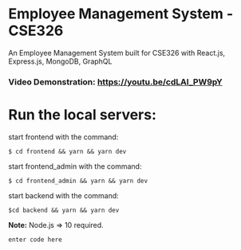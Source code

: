 # Employee Management System - CSE326

An Employee Management System built for CSE326 with React.js, Express.js, MongoDB, GraphQL

### Video Demonstration: https://youtu.be/cdLAl_PW9pY

# Run the local servers:

start frontend with the command:

```
$ cd frontend && yarn && yarn dev
```

start frontend_admin with the command:

```
$ cd frontend_admin && yarn && yarn dev
```

start backend with the command:

```
$cd backend && yarn && yarn dev
```

**Note:** Node.js => 10 required.

    enter code here
